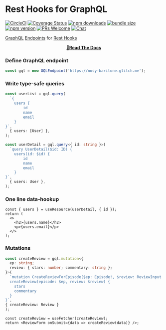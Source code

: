 # Rest Hooks for GraphQL

[![CircleCI](https://circleci.com/gh/coinbase/rest-hooks.svg?style=shield)](https://circleci.com/gh/coinbase/rest-hooks)
[![Coverage Status](https://img.shields.io/coveralls/coinbase/rest-hooks.svg?style=flat-square)](https://coveralls.io/github/coinbase/rest-hooks?branch=master)
[![npm downloads](https://img.shields.io/npm/dm/@rest-hooks/graphql.svg?style=flat-square)](https://www.npmjs.com/package/@rest-hooks/graphql)
[![bundle size](https://img.shields.io/bundlephobia/minzip/@rest-hooks/graphql?style=flat-square)](https://bundlephobia.com/result?p=@rest-hooks/graphql)
[![npm version](https://img.shields.io/npm/v/@rest-hooks/graphql.svg?style=flat-square)](https://www.npmjs.com/package/@rest-hooks/graphql)
[![PRs Welcome](https://img.shields.io/badge/PRs-welcome-brightgreen.svg?style=flat-square)](http://makeapullrequest.com)
[![Chat](https://img.shields.io/discord/768254430381735967.svg?style=flat-square&colorB=758ED3)](https://discord.gg/35nb8Mz)

[GraphQL](https://graphql.org/) [Endpoints](https://resthooks.io/docs/getting-started/endpoint) for [Rest Hooks](https://resthooks.io)

<div align="center">

**[📖Read The Docs](https://resthooks.io/docs/graphql/usage)**

</div>

### Define GraphQL endpoint

```typescript
const gql = new GQLEndpoint('https://nosy-baritone.glitch.me');
```

### Write type-safe queries

```typescript
const userList = gql.query(
  `{
	users {
		id
		name
		email
	}
}`,
  { users: [User] },
);

const userDetail = gql.query<{ id: string }>(
  `query UserDetail($id: ID) {
	users(id: $id) {
		id
		name
		email
	}
}`,
  { users: User },
);
```

### One line data-hookup

```tsx
const { users } = useResource(userDetail, { id });
return (
  <>
    <h2>{users.name}</h2>
    <p>{users.email}</p>
  </>
);
```

### Mutations

```ts
const createReview = gql.mutation<{
  ep: string;
  review: { stars: number; commentary: string };
}>(
  `mutation CreateReviewForEpisode($ep: Episode!, $review: ReviewInput!) {
  createReview(episode: $ep, review: $review) {
    stars
    commentary
  }
}`,
{ createReview: Review }
);
```

```tsx
const createReview = useFetcher(createReview);
return <ReviewForm onSubmit={data => createReview(data)} />;
```
